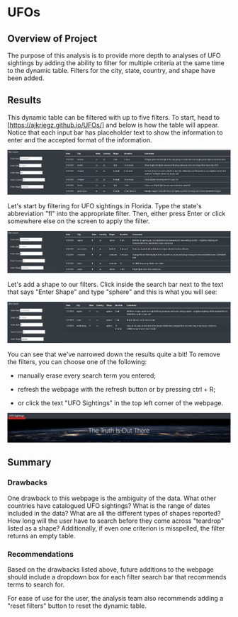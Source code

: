 # UFOs

## Overview of Project

The purpose of this analysis is to provide more depth to analyses of UFO sightings by adding the ability to filter for multiple criteria at the same time to the dynamic table. Filters for the city, state, country, and shape have been added.


## Results

This dynamic table can be filtered with up to five filters. To start, head to [https://ajkriegz.github.io/UFOs/] and below is how the table will appear. Notice that each input bar has placeholder text to show the information to enter and the accepted format of the information.

![alt text](https://github.com/ajkriegz/UFOs/blob/main/resources/unfiltered_table.png "This is the unfiltered table.")

Let's start by filtering for UFO sightings in Florida. Type the state's abbreviation "fl" into the appropriate filter. Then, either press Enter or click somewhere else on the screen to apply the filter.

![alt text](https://github.com/ajkriegz/UFOs/blob/main/resources/florida_filter.png "The table is now filtered for sightings in Florida.")

Let's add a shape to our filters. Click inside the search bar next to the text that says "Enter Shape" and type "sphere" and this is what you will see:

![alt text](https://github.com/ajkriegz/UFOs/blob/main/resources/two_filters.png "There are now two filters applied.")

You can see that we've narrowed down the results quite a bit! To remove the filters, you can choose one of the following:

* manually erase every search term you entered;

* refresh the webpage with the refresh button or by pressing ctrl + R;

* or click the text "UFO Sightings" in the top left corner of the webpage.

![alt text](https://github.com/ajkriegz/UFOs/blob/main/resources/click_this.png "Click here to refresh the page.")


## Summary

### Drawbacks

One drawback to this webpage is the ambiguity of the data. What other countries have catalogued UFO sightings? What is the range of dates included in the data? What are all the different types of shapes reported? How long will the user have to search before they come across "teardrop" listed as a shape? Additionally, if even one criterion is misspelled, the filter returns an empty table.

### Recommendations

Based on the drawbacks listed above, future additions to the webpage should include a dropdown box for each filter search bar that recommends terms to search for.

For ease of use for the user, the analysis team also recommends adding a "reset filters" button to reset the dynamic table.
